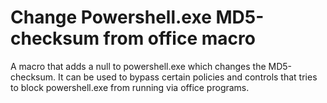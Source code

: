# Change Powershell.exe MD5-checksum from office macro
A macro that adds a null to powershell.exe which changes the MD5-checksum. It can be used to bypass certain policies and controls that tries to block powershell.exe from running via office programs.
